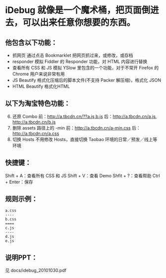 
iDebug 就像是一个魔术桶，把页面倒进去，可以出来任意你想要的东西。
============================

他包含以下功能：
----------
 * 抓网页
   通过点击 Bookmarklet 把网页抓过来，或修改，或存档
 * responder
   模拟 Fiddler 的 Responder 功能，对 HTML 内容进行替换
 * 查看所有 CSS 和 JS
   模拟 YSlow 里包含的一个功能，对于不常开 Firefox 的 Chrome 用户来说非常有用
 * JS Beautify
   格式化压缩后的脚本文件(不支持 Packer 解压缩)，格式化 JSON
 * HTML Beautify
   格式化HTML

以下为淘宝特色功能：
----------
6) 还原 Combo
前：http://a.tbcdn.cn/??a.js,b.js
后：http://a.tbcdn.cn/a.js, http://a.tbcdn.cn/b.js
7) 删除 assets 路径上的 -min
前：http://a.tbcdn.cn/a-min.css
后：http://a.tbcdn.cn/a.css
8) 切换 Hosts
不用修改 Hosts，直接切换 Taobao 环境的日常／预发／线上等环境

快捷键：
----------
Shift + A：查看所有 CSS 和 JS
Shift + V：查看 Demo
Shfit + ?：查看帮助
Ctrl + Enter：保存

规则示例：
----------
    a.css
    ----
    b.css
    ====
    c.js
    ----
    d.js
    e.js

说明PPT：
----------
见 docs/idebug_20101030.pdf